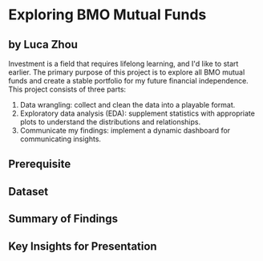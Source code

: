 # Exploring BMO Mutual Funds
## by Luca Zhou

Investment is a field that requires lifelong learning, and I'd like to start earlier. The primary purpose of this project is to explore all BMO mutual funds and create a stable portfolio for my future financial independence. This project consists of three parts:

1. Data wrangling: collect and clean the data into a playable format.
2. Exploratory data analysis (EDA): supplement statistics with appropriate plots to understand the distributions and relationships.
3. Communicate my findings: implement a dynamic dashboard for communicating insights.

## Prerequisite


## Dataset


## Summary of Findings


## Key Insights for Presentation

